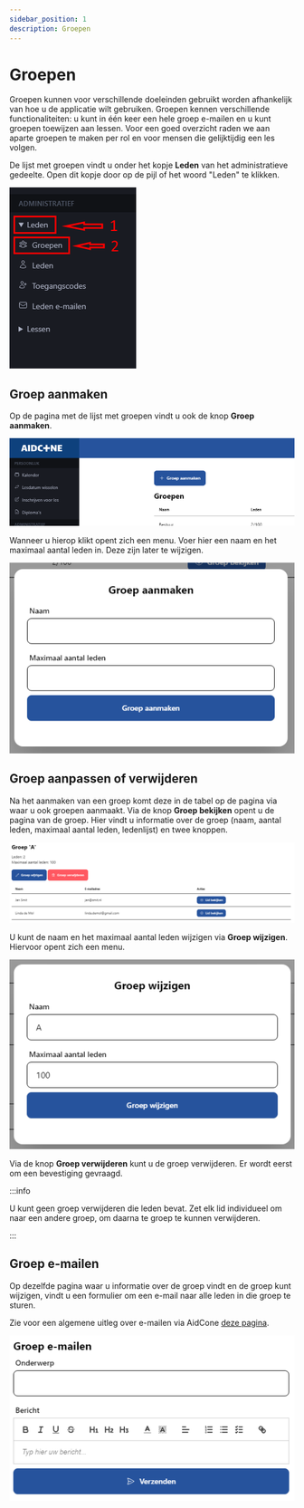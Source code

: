 ```yaml
---
sidebar_position: 1
description: Groepen
---
```


# Groepen

Groepen kunnen voor verschillende doeleinden gebruikt worden afhankelijk van hoe u de applicatie wilt gebruiken. Groepen kennen verschillende functionaliteiten: u kunt in één keer een hele groep e-mailen en u kunt groepen toewijzen aan lessen. Voor een goed overzicht raden we aan aparte groepen te maken per rol en voor mensen die gelijktijdig een les volgen.

De lijst met groepen vindt u onder het kopje **Leden** van het administratieve gedeelte. Open dit kopje door op de pijl of het woord "Leden" te klikken.

![Groepen navigatie](img/groepen-navigatie.png)

## Groep aanmaken

Op de pagina met de lijst met groepen vindt u ook de knop **Groep aanmaken**.

![Groep aanmaken knop](img/groep-aanmaken-knop.png)

Wanneer u hierop klikt opent zich een menu. Voer hier een naam en het maximaal aantal leden in. Deze zijn later te wijzigen.

![Groep aanmaken](img/groep-aanmaken.png)

## Groep aanpassen of verwijderen

Na het aanmaken van een groep komt deze in de tabel op de pagina via waar u ook groepen aanmaakt. Via de knop **Groep bekijken** opent u de pagina van de groep. Hier vindt u informatie over de groep (naam, aantal leden, maximaal aantal leden, ledenlijst) en twee knoppen.

![Groep pagina](img/groep-pagina.png)

U kunt de naam en het maximaal aantal leden wijzigen via **Groep wijzigen**. Hiervoor opent zich een menu.

![Groep wijzigen](img/groep-wijzigen.png)

Via de knop **Groep verwijderen** kunt u de groep verwijderen. Er wordt eerst om een bevestiging gevraagd.

:::info

U kunt geen groep verwijderen die leden bevat. Zet elk lid individueel om naar een andere groep, om daarna te groep te kunnen verwijderen.

:::

## Groep e-mailen

Op dezelfde pagina waar u informatie over de groep vindt en de groep kunt wijzigen, vindt u een formulier om een e-mail naar alle leden in die groep te sturen.

Zie voor een algemene uitleg over e-mailen via AidCone [deze pagina](/bestuur/emailen).

![Groep e-mailen](img/groep-emailen.png)

